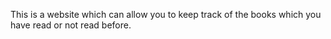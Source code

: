 This is a website which can allow you to keep track of the books which you have read or not read before. 